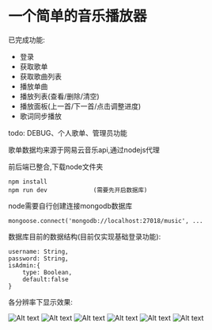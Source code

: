 # 一个简单的音乐播放器

已完成功能: 

* 登录
* 获取歌单
* 获取歌曲列表
* 播放单曲
* 播放列表(查看/删除/清空)
* 播放面板(上一首/下一首/点击调整进度)
* 歌词同步播放

todo: DEBUG、个人歌单、管理员功能

歌单数据均来源于网易云音乐api,通过nodejs代理

前后端已整合,下载node文件夹

	npm install
	npm run dev 			(需要先开启数据库)

node需要自行创建连接mongodb数据库
		
	mongoose.connect('mongodb://localhost:27018/music', ...
	
数据库目前的数据结构(目前仅实现基础登录功能):

	username: String,
    password: String,
    isAdmin:{
        type: Boolean,
        default:false
    }



各分辨率下显示效果:


![Alt text](https://github.com/leat14536/practice/blob/gh-pages/music/images/4.png?raw=true)
![Alt text](https://github.com/leat14536/practice/blob/gh-pages/music/images/5.png?raw=true)
![Alt text](https://github.com/leat14536/practice/blob/gh-pages/music/images/6.png?raw=true)
![Alt text](https://github.com/leat14536/practice/blob/gh-pages/music/images/1.png?raw=true)
![Alt text](https://github.com/leat14536/practice/blob/gh-pages/music/images/3.png?raw=true)
![Alt text](https://github.com/leat14536/practice/blob/gh-pages/music/images/2.png?raw=true)



	
